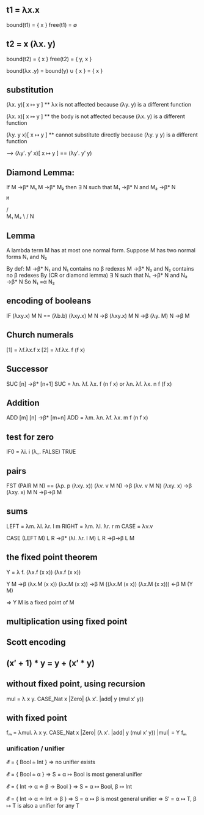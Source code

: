## t1 = λx.x
bound(t1) = { x }
free(t1) = ∅

## t2 = x (λx. y)

bound(t2) = { x }
free(t2)  = { y, x }

bound(λx .y) = bound(y) ∪ { x } = { x }

## substitution

(λx. y)[ x ↦ y ]
** λx is not affected because
   (λy. y) is a different function

(λx. x)[ x ↦ y ]
** the body is not affected because
  (λx. y) is a different function

(λy. y x)[ x ↦ y ]
  ** cannot substitute directly because
     (λy. y y) is a different function

--> (λy′. y′ x)[ x ↦ y ]
    == (λy′. y′ y)

## Diamond Lemma:
If
M →β* M₁
M →β* M₂
then
∃ N such that M₁ →β* N and M₂ →β* N

    M
   / \
  M₁  M₂
   \ /
    N

## Lemma
A lambda term M has at most one normal form.
Suppose M has two normal forms N₁ and N₂

By def: M →β* N₁ and N₁ contains no β redexes
        M →β* N₂ and N₂ contains no β redexes
By (CR or diamond lemma) ∃ N such that
N₁ →β* N and N₂ →β* N
So N₁ =α N₂

## encoding of booleans

IF (λxy.x) M N
== (λb.b) (λxy.x) M N
→β (λxy.x) M N
→β (λy. M) N
→β M

## Church numerals

[1] = λf.λx.f x
[2] = λf.λx. f (f x)

## Successor

SUC [n] →β* [n+1]
SUC = λn. λf. λx. f (n f x)
   or λn. λf. λx. n f (f x)

## Addition

ADD [m] [n] →β* [m+n]
ADD = λm. λn. λf. λx. m f (n f x)

## test for zero

IF0 = λi. i (λ_. FALSE) TRUE

## pairs

FST (PAIR M N)
== (λp. p (λxy. x)) (λv. v M N)
→β (λv. v M N) (λxy. x)
→β (λxy. x) M N
→β→β M

## sums

LEFT = λm. λl. λr. l m
RIGHT = λm. λl. λr. r m
CASE = λv.v

CASE (LEFT M) L R
→β* (λl. λr. l M) L R
→β→β L M


## the fixed point theorem

Y = λ f. (λx.f (x x)) (λx.f (x x))

Y M
→β (λx.M (x x)) (λx.M (x x))
→β M ((λx.M (x x)) (λx.M (x x)))
←β M (Y M)

⇒ Y M is a fixed point of M

## multiplication using fixed point
## Scott encoding
## (x′ + 1) * y = y + (x′ * y)

## without fixed point, using recursion
mul = λ x y. CASE_Nat x |Zero| (λ x′. |add| y (mul x′ y))

## with fixed point
fₘ = λmul. λ x y. CASE_Nat x |Zero| (λ x′. |add| y (mul x′ y))
|mul| = Y fₘ

### unification / unifier

𝓔 = { Bool ≐ Int }
⇒ no unifier exists

𝓔 = { Bool ≐ α }
⇒ S = α ↦ Bool  is most general unifier

𝓔 = { Int → α ≐ β → Bool }
⇒ S = α ↦ Bool, β ↦ Int


𝓔 = { Int → α ≐ Int → β }
⇒ S = α ↦ β           is most general unifier
⇒ S′ = α ↦ T, β ↦ T   is also a unifier for any T
